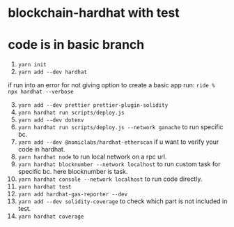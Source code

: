 # blockchain-hardhat with test
# code is in basic branch

1)  ``` yarn init ```
2)  ``` yarn add --dev hardhat ```

if run into an error for not giving option to create a basic app run:
  ``` ride % npx hardhat --verbose ```

3)  ``` yarn add --dev prettier prettier-plugin-solidity ```
4)  ``` yarn hardhat run scripts/deploy.js ```
5)  ``` yarn add --dev dotenv ```
6)  ``` yarn hardhat run scripts/deploy.js --network ganache ``` to run specific bc.
7)  ``` yarn add --dev @nomiclabs/hardhat-etherscan ``` if u want to verify your code in hardhat.
8)  ``` yarn hardhat node ``` to run local network on a rpc url.
9)  ``` yarn hardhat blocknumber --network localhost ``` to run custom task for specific bc. here blocknumber is task.
10) ``` yarn hardhat console --network localhost ``` to run code directly.
11) ``` yarn hardhat test ```
12) ``` yarn add hardhat-gas-reporter --dev ``` 
13) ``` yarn add --dev solidity-coverage ``` to check which part is not included in test.
14) ``` yarn hardhat coverage ``` 
